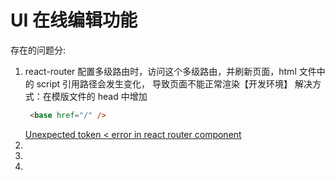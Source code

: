 # UI 在线编辑功能

存在的问题分:

1. react-router 配置多级路由时，访问这个多级路由，并刷新页面，html 文件中的 script 引用路径会发生变化，
导致页面不能正常渲染【开发环境】
    解决方式：在模版文件的 head 中增加
    ```html
     <base href="/" />
    ```
   [Unexpected token < error in react router component](https://stackoverflow.com/questions/29718481/unexpected-token-error-in-react-router-component)
1. 
1. 
1. 
